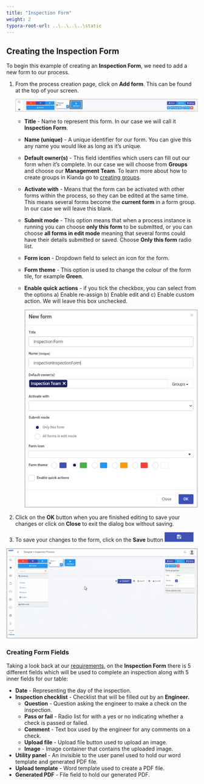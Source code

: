 ```yaml
---
title: "Inspection Form"
weight: 2
typora-root-url: ..\..\..\..\static 
---
```


<!-- The **Inspection Form** for this process will be used by an engineer from our **Request Form**. The engineer will have the ability to access and edit the form. When the engineer submits the **Inspection Form**, we will generate a word document, convert it to a PDF file and send it to our **Safety Manager** from our **Request Form**. For this we will use **Generate a word document** rule along with **Convert to PDF** rule. We will also then use **Send email** rule to send.  -->

## Creating the Inspection Form

To begin this example of creating an **Inspection Form**, we need to add a new form to our process.

1. From the process creation page, click on **Add form**. This can be found at the top of your screen. 

   ![Add form](/images/examples-add-form.jpg)

   - **Title** - Name to represent this form. In our case we will call it **Inspection Form**.

   - **Name (unique)** - A unique identifier for our form. You can give this any name you would like as long as it’s unique.

   - **Default owner(s)** - This field identifies which users can fill out our form when it’s complete. In our case we will choose from **Groups** and choose our **Management Team**. To learn more about how to create groups in Kianda go to [creating groups](http://localhost:1313/docs/platform/administration/users/#creating-new-groups).

   - **Activate with** - Means that the form can be activated with other forms within the process, so they can be edited at the same time. This means several forms become the **current form** in a form group. In our case we will leave this blank.

   - **Submit mode** - This option means that when a process instance is running you can choose **only this form** to be submitted, or you can choose **all forms in edit mode** meaning that several forms could have their details submitted or saved. Choose **Only this form** radio list.

   - **Form icon** - Dropdown field to select an icon for the form.

   - **Form theme** - This option is used to change the colour of the form tile, for example **Green**.

   - **Enable quick actions** - if you tick the checkbox, you can select from the options a) Enable re-assign b) Enable edit and c) Enable custom action. We will leave this box unchecked.

     ![Edit form box](/images/examples-inspection-form.jpg)

2. Click on the **OK** button when you are finished editing to save your changes or click on **Close** to exit the dialog box without saving.

3. To save your changes to the form, click on the **Save** button ![Save button](/images/saveprocess.png)

<img src="/videos/gifs/common/save-process.gif"/>

### Creating Form Fields

Taking a look back at our [requirements](/docs/examples/inspection/#planning-form-requirements), on the **Inspection Form** there is 5 different fields which will be used to complete an inspection along with 5 inner fields for our table:

- **Date** - Representing the day of the inspection.
- **Inspection checklist** - Checklist that will be filled out by an **Engineer.**
  - **Question** - Question asking the engineer to make a check on the inspection.
  - **Pass or fail** - Radio list for with a yes or no indicating whether a check is passed or failed.
  - **Comment** - Text box used by the engineer for any comments on a check.
  - **Upload file** - Upload file button used to upload an image.
  - **Image** - Image container that contains the uploaded image.
- **Utility panel** - An invisible to the user panel used to hold our word template and generated PDF file. 
- **Upload template** - Word template used to create a PDF file.
- **Generated PDF** - File field to hold our generated PDF.





























